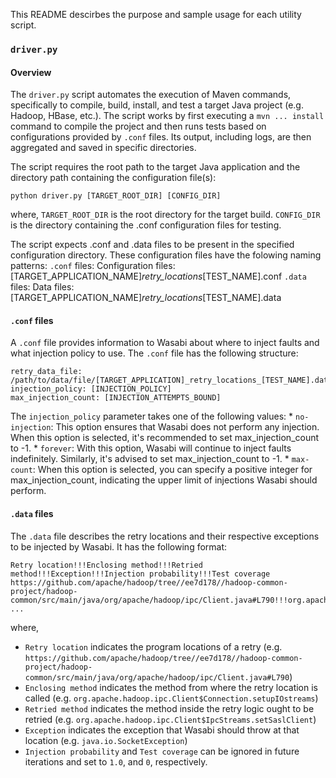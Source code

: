 This README descirbes the purpose and sample usage for each utility script.

### `driver.py`

#### Overview

The `driver.py` script automates the execution of Maven commands, specifically to compile, build, install, and test a target Java project (e.g. Hadoop, HBase, etc.). The script works by first executing a `mvn ... install` command to compile the project and then runs tests based on configurations provided by `.conf` files. Its output, including logs, are then aggregated and saved in specific directories.

The script requires the root path to the target Java application and the directory path containing the configuration file(s):
```
python driver.py [TARGET_ROOT_DIR] [CONFIG_DIR]
```
where,
    `TARGET_ROOT_DIR` is the root directory for the target build.
    `CONFIG_DIR` is the directory containing the .conf configuration files for testing.

The script expects .conf and .data files to be present in the specified configuration directory. These configuration files have the folowing naming patterns:
	`.conf` files: Configuration files: [TARGET_APPLICATION_NAME]_retry_locations_[TEST_NAME].conf
	`.data` files: Data files: [TARGET_APPLICATION_NAME]_retry_locations_[TEST_NAME].data
	
#### `.conf` files

A `.conf` file provides information to Wasabi about where to inject faults and what injection policy to use. The `.conf` file has the following structure:
```
retry_data_file: /path/to/data/file/[TARGET_APPLICATION]_retry_locations_[TEST_NAME].data
injection_policy: [INJECTION_POLICY]
max_injection_count: [INJECTION_ATTEMPTS_BOUND]

```

The `injection_policy` parameter takes one of the following values:
    * `no-injection`: This option ensures that Wasabi does not perform any injection. When this option is selected, it's recommended to set max_injection_count to -1.
    * `forever`: With this option, Wasabi will continue to inject faults indefinitely. Similarly, it's advised to set max_injection_count to -1.
    * `max-count`: When this option is selected, you can specify a positive integer for max_injection_count, indicating the upper limit of injections Wasabi should perform.
    
#### `.data` files

The `.data` file describes the retry locations and their respective exceptions to be injected by Wasabi. It has the following format:
```
Retry location!!!Enclosing method!!!Retried method!!!Exception!!!Injection probability!!!Test coverage
https://github.com/apache/hadoop/tree//ee7d178//hadoop-common-project/hadoop-common/src/main/java/org/apache/hadoop/ipc/Client.java#L790!!!org.apache.hadoop.ipc.Client$Connection.setupIOstreams!!!org.apache.hadoop.ipc.Client$IpcStreams.setSaslClient!!!java.io.SocketException!!!0.0!!!0
...
```
where,
* `Retry location` indicates the program locations of a retry (e.g. `https://github.com/apache/hadoop/tree//ee7d178//hadoop-common-project/hadoop-common/src/main/java/org/apache/hadoop/ipc/Client.java#L790`)
* `Enclosing method` indicates the method from where the retry location is called (e.g. `org.apache.hadoop.ipc.Client$Connection.setupIOstreams`)
* `Retried method` indicates the method inside the retry logic ought to be retried (e.g. `org.apache.hadoop.ipc.Client$IpcStreams.setSaslClient`)
* `Exception` indicates the exception that Wasabi should throw at that location (e.g. `java.io.SocketException`)
* `Injection probability` and `Test coverage` can be ignored in future iterations and set to `1.0`, and `0`, respectively.

